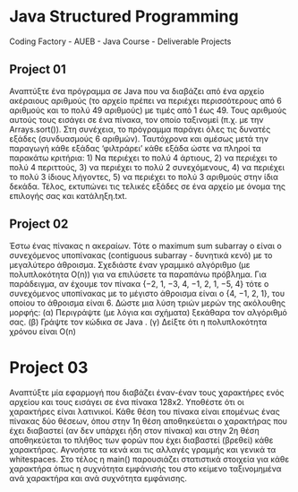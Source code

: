 # Java Structured Programming
Coding Factory - AUEB - Java Course - Deliverable Projects

## Project 01
Αναπτύξτε ένα πρόγραμμα σε Java που να διαβάζει από ένα αρχείο ακέραιους
αριθμούς (το αρχείο πρέπει να περιέχει περισσότερους από 6 αριθμούς και το πολύ
49 αριθμούς) με τιμές από 1 έως 49. Τους αριθμούς αυτούς τους εισάγει σε ένα
πίνακα, τον οποίο ταξινομεί (π.χ. με την Arrays.sort()). Στη συνέχεια, το πρόγραμμα
παράγει όλες τις δυνατές εξάδες (συνδυασμούς 6 αριθμών). Ταυτόχρονα και αμέσως
μετά την παραγωγή κάθε εξάδας ‘φιλτράρει’ κάθε εξάδα ώστε να πληροί τα
παρακάτω κριτήρια: 1) Να περιέχει το πολύ 4 άρτιους, 2) να περιέχει το πολύ 4
περιττούς, 3) να περιέχει το πολύ 2 συνεχόμενους, 4) να περιέχει το πολύ 3 ίδιους
λήγοντες, 5) να περιέχει το πολύ 3 αριθμούς στην ίδια δεκάδα.
Τέλος, εκτυπώνει τις τελικές εξάδες σε ένα αρχείο με όνομα της επιλογής σας και
κατάληξη.txt.

## Project 02
Έστω ένας πίνακας n ακεραίων. Τότε ο maximum sum subarray ο είναι ο συνεχόμενος
υποπίνακας (contiguous subarray - δυνητικά κενό) με το μεγαλύτερο άθροισμα.
Σχεδιάστε έναν γραμμικό αλγόριθμο (με πολυπλοκότητα O(n)) για να επιλύσετε τα
παραπάνω πρόβλημα. Για παράδειγμα, αν έχουμε τον πίνακα {−2, 1, −3, 4, −1, 2, 1,
−5, 4} τότε ο συνεχόμενος υποπίνακας με το μέγιστο άθροισμα είναι ο {4, −1, 2, 1},
του οποίου το άθροισμα είναι 6.
Δώστε μια λύση τριών μερών της ακόλουθης μορφής:
(α) Περιγράψτε (με λόγια και σχήματα) ξεκάθαρα τον αλγόριθμό σας.
(β) Γράψτε τον κώδικα σε Java .
(γ) Δείξτε ότι η πολυπλοκότητα χρόνου είναι O(n)

# Project 03
Αναπτύξτε μία εφαρμογή που διαβάζει έναν-έναν τους χαρακτήρες ενός αρχείου και
τους εισάγει σε ένα πίνακα 128x2. Υποθέστε ότι οι χαρακτήρες είναι λατινικοί. Κάθε
θέση του πίνακα είναι επομένως ένας πίνακας δύο θέσεων, όπου στην 1η θέση
αποθηκεύεται ο χαρακτήρας που έχει διαβαστεί (αν δεν υπάρχει ήδη στον πίνακα)
και στην 2η θέση αποθηκεύεται το πλήθος των φορών που έχει διαβαστεί (βρεθεί)
κάθε χαρακτήρας. Αγνοήστε τα κενά και τις αλλαγές γραμμής και γενικά τα
whitespaces.
Στο τέλος η main() παρουσιάζει στατιστικά στοιχεία για κάθε χαρακτήρα όπως η
συχνότητα εμφάνισής του στο κείμενο ταξινομημένα ανά χαρακτήρα και ανά
συχνότητα εμφάνισης.

